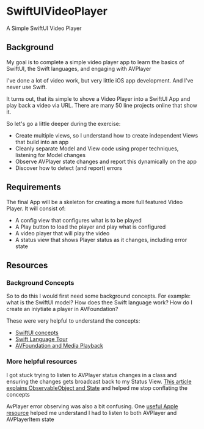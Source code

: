 # SwiftUIVideoPlayer
A Simple SwiftUI Video Player

## Background
My goal is to complete a simple video player app to learn the basics of SwiftUI, the Swift languages, and engaging with AVPlayer

I've done a lot of video work, but very little iOS app development.  And I've never use Swift.

It turns out, that its simple to shove a Video Player into a SwiftUI App and play back a video via URL.  There are many 50 line projects online that show it.

So let's go a little deeper during the exercise:
- Create multiple views, so I understand how to create independent Views that build into an app
- Cleanly separate Model and View code using proper techniques, listening for Model changes
- Observe AVPlayer state changes and report this dynamically on the app
- Discover how to detect (and report) errors

## Requirements
The final App will be a skeleton for creating a more full featured Video Player.  It will consist of:
- A config view that configures what is to be played
- A Play button to load the player and play what is configured
- A video player that will play the video
- A status view that shows Player status as it changes, including error state

## Resources

### Background Concepts
So to do this I would first need some background concepts.  For example: what is the SwiftUI model?  How does thee Swift language work?  How do I create an iniytiate a player in AVFoundation?

These were very helpful to understand the concepts:
- [SwiftUI concepts](https://developer.apple.com/tutorials/swiftui-concepts)
- [Swift Language Tour](https://docs.swift.org/swift-book/documentation/the-swift-programming-language/guidedtour)
- [AVFoundation and Media Playback](https://developer.apple.com/documentation/avfoundation/media_playback)

### More helpful resources

I got stuck trying to listen to AVPlayer status changes in a class and ensuring the changes gets broadcast back to my Status View.  [This article explains ObservableObject and State](https://www.hackingwithswift.com/quick-start/swiftui/whats-the-difference-between-observedobject-state-and-environmentobject) and helped me stop conflating the concepts

AvPlayer error observing was also a bit confusing.  One [useful Apple resource](https://developer.apple.com/library/archive/technotes/tn2436/_index.html) helped me understand I had to listen to both AVPlayer and AVPlayerItem state


